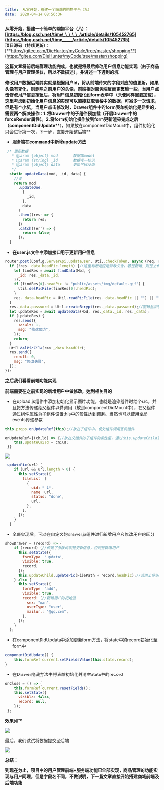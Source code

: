 ```yaml
---
title:  从零开始，搭建一个简单的购物平台（九） 
date:  2020-04-14 08:56:36 
---
```

**从零开始，搭建一个简单的购物平台（八）：[https://blog.csdn.net/time\_\_\_\_\_/article/details/105452765](https://blog.csdn.net/time_____/article/details/105452765)**  
**项目源码（持续更新）：**[**https://gitee.com/DieHunter/myCode/tree/master/shopping**](https://gitee.com/DieHunter/myCode/tree/master/shopping)

**这篇文章将前后端管理功能完成，也就是将最后修改用户信息功能实现（由于商品管理与用户管理类似，所以不做描述），并讲述一下遇到的坑**

**修改用户数据后端其实就是根据用户id，将从前端传来的字段对应的值更新，如果头像有变化，则删除之前用户的头像，前端相对服务端反而更繁琐一些，当用户点击修改用户信息按钮后，将用户信息初始化到form表单中（头像同样需要加载），这里考虑到初始化用户信息的实现可以直接获取表格中的数据，可减少一次请求，但是有个小坑，当用户点击修改时，Drawer组件中的form表单初始化是异步的，需要两个解决操作：1.将Drawer中的子组件预加载（开启Drawer中的forceRender属性）。2.将form初始化操作放到form更新渲染完成之后（componentDidUpdate****），如果放在componentDidMount中，组件初始化只会进行第一次，下一步，直接开始整后端**

* **服务端在command中新增update方法**

```javascript
 /* 更新数据
   * @param {object} mod       数据库model
   * @param {string} _id       数据唯一标识
   * @param {object} data      更新字段及值
   */
  static updateData(mod, _id, data) {
    //改
    return mod
      .updateOne(
        {
          _id,
        },
        data
      )
      .then((res) => {
        return res;
      })
      .catch((err) => {
        return false;
      });
  }
```

* **在user.js文件中添加接口用于更新用户信息**

```javascript
router.post(Config.ServerApi.updateUser, Util.checkToken, async (req, res) => {
  if (!res._data.headPic.length) {//这里判断是否是修改头像，若是新增，则是上传相关的头像信息，是个object类型，length属性不存在
    let findRes = await findData(Mod, {
      _id: res._data._id,
    });
    if (findRes[0].headPic != "public/assets/img/default.gif") {
      Util.delPicFile(findRes[0].headPic);
    }
    res._data.headPic = Util.readPicFile(res._data.headPic || "") || "";
  }
  res._data.password = Util.createBcrypt(res._data.password);//密码盐加密
  let updateRes = await updateData(Mod, res._data._id, res._data);
  if (updateRes) {
    res.send({
      result: 1,
      msg: "修改成功",
    });
    return;
  }
  Util.delPicFile(res._data.headPic);
  res.send({
    result: 0,
    msg: "修改失败",
  });
});
```

**之后我们看看前端功能实现**

**前端需要在之前实现的新增用户中做修改，达到相关目的**

* 在upload.js组件中添加初始化显示图片功能，也就是渲染组件时给个src，并且把方法传递给父组件以供调用（放到componentDidMount中），在父组件通过组件属性为子组件设置this中的属性达到调用。当然也可以使用全局events传递参数

```javascript
this.props.onUpdateRef(this);//放在子组件中，使父组件调用当前组件
```

```javascript
onUpdateRef={(child) => {//放在父组件的子组件的属性里，通过this.updateChild调用子组件的this
    this.updateChild = child;
 }}
```

![](https://img-blog.csdnimg.cn/20200413094147831.png?x-oss-processimage/watermark,type_ZmFuZ3poZW5naGVpdGk,shadow_10,text_aHR0cHM6Ly9ibG9nLmNzZG4ubmV0L3RpbWVfX19fXw,size_16,color_FFFFFF,t_70)

```javascript
 updatePic(url) {
    if (url && url.length > 0) {
      this.setState({
        fileList: [
          {
            uid: "-1",
            name: url,
            status: "done",
            url,
          },
        ],
      });
    }
  }
```

* 全部实现后，可以在自定义的drawer.js组件进行新增用户和修改用户的区分

```javascript
showDrawer = (record) => {
    if (record) {//传递了参数说明是更新信息，否则是新增用户
      this.setState({
        formType: "updata",
        visible: true,
        record,
      });
      this.updateChild.updatePic(FilePath + record.headPic);//调用上传头像组件，显示图片
    } else {
      this.setState({
        formType: "add",
        visible: true,
        record: {//新增用户的初始值
          sex: "man",
          userType: "user",
          mailurl: "@qq.com",
        },
      });
    }
  };
```

* 在componentDidUpdata中添加更新form方法，将state中的record初始化至form中

```javascript
componentDidUpdate() {
    this.formRef.current.setFieldsValue(this.state.record);
}
```

* 在Drawer隐藏方法中将表单初始化并清空state中的record

```javascript
onClose = () => {
    this.formRef.current.resetFields();
    this.setState({
      visible: false,
      record: null,
    });
 };
```

**效果如下**

![](https://img-blog.csdnimg.cn/20200413103310217.gif)

最后，我们试试将数据提交至后端

![](https://img-blog.csdnimg.cn/20200413105151571.gif)

**总结：**

**到现在为止，项目中的用户管理前端+服务端功能已全部实现，商品管理的功能实现与用户同理，但是字段名不同，不做说明，下一篇文章直接开始搭建商城前端及后端功能**